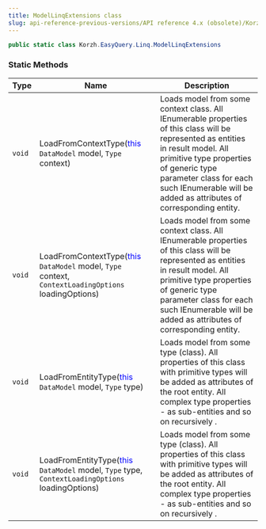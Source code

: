 ```yaml
---
title: ModelLinqExtensions class
slug: api-reference-previous-versions/API reference 4.x (obsolete)/Korzh.EasyQuery.Linq namespace/modellinqextensions-class
---
```



```csharp
public static class Korzh.EasyQuery.Linq.ModelLinqExtensions

```

### Static Methods

| Type | Name | Description | 
| --- | --- | --- | 
| `void` | LoadFromContextType(<span style='color: blue'>this</span> `DataModel` model, `Type` context) | Loads model from some context class.  All IEnumerable properties of this class will be represented as entities in result model.  All primitive type properties of generic type parameter class for each such IEnumerable will be added as attributes of corresponding entity. | 
| `void` | LoadFromContextType(<span style='color: blue'>this</span> `DataModel` model, `Type` context, `ContextLoadingOptions` loadingOptions) | Loads model from some context class.  All IEnumerable properties of this class will be represented as entities in result model.  All primitive type properties of generic type parameter class for each such IEnumerable will be added as attributes of corresponding entity. | 
| `void` | LoadFromEntityType(<span style='color: blue'>this</span> `DataModel` model, `Type` type) | Loads model from some type (class).  All properties of this class with primitive types will be added as attributes of the root entity.  All complex type properties - as sub-entities and so on recursively . | 
| `void` | LoadFromEntityType(<span style='color: blue'>this</span> `DataModel` model, `Type` type, `ContextLoadingOptions` loadingOptions) | Loads model from some type (class).  All properties of this class with primitive types will be added as attributes of the root entity.  All complex type properties - as sub-entities and so on recursively . |